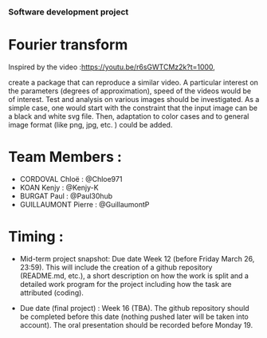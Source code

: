 ### Software development project

# Fourier transform

Inspired by the video :https://youtu.be/r6sGWTCMz2k?t=1000, 

create a package that can reproduce a similar video. A particular interest on the parameters (degrees of approximation), speed of the videos would be of interest. Test and analysis on various images should be investigated. As a simple case, one would start with the constraint that the input image can be a black and white svg file. Then, adaptation to color cases and to general image format (like png, jpg, etc. ) could be added.

# Team Members :

- CORDOVAL Chloë : @Chloe971
- KOAN Kenjy : @Kenjy-K
- BURGAT Paul : @Paul30hub
- GUILLAUMONT Pierre : @GuillaumontP

# Timing :

- Mid-term project snapshot: Due date Week 12 (before Friday March 26, 23:59). This will include the creation of a github repository (README.md, etc.), a short       description on how the work is split and a detailed work program for the project including how the task are attributed (coding).

- Due date (final project) : Week 16 (TBA). The github repository should be completed before this date (nothing pushed later will be taken into account). The oral     presentation should be recorded before Monday 19.


